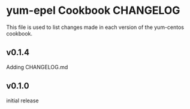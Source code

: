 yum-epel Cookbook CHANGELOG
======================
This file is used to list changes made in each version of the yum-centos cookbook.

v0.1.4
------
Adding CHANGELOG.md


v0.1.0
------
initial release
